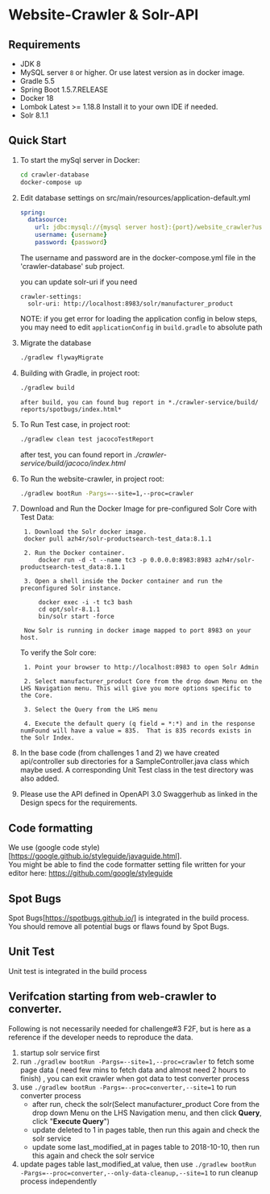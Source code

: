 
# Website-Crawler & Solr-API 

## Requirements
* JDK 8
* MySQL server `8` or higher. Or use latest version as in docker image.
* Gradle 5.5
* Spring Boot 1.5.7.RELEASE
* Docker 18
* Lombok Latest >= 1.18.8 Install it to your own IDE if needed.
* Solr 8.1.1

## Quick Start


1. To start the mySql server in Docker:
   ```bash
   cd crawler-database
   docker-compose up
   ```

 2. Edit database settings on src/main/resources/application-default.yml
    ```yaml
    spring:
      datasource:
        url: jdbc:mysql://{mysql server host}:{port}/website_crawler?useSSL=false
        username: {username}
        password: {password}
    ```
    
    The username and password are in the docker-compose.yml file in the 'crawler-database' sub project.
    
    

    you can update solr-uri if you need
    
    ```
    crawler-settings:
      solr-uri: http://localhost:8983/solr/manufacturer_product
    ```
 
    NOTE: if you get error for loading the application config in below steps, you may need to edit `applicationConfig` in `build.gradle` to absolute path
 
3. Migrate the database
    ```bash
    ./gradlew flywayMigrate
    ```
 
4. Building with Gradle, in project root:
    ```bash
    ./gradlew build
    ```
    
       after build, you can found bug report in *./⁨crawler-service⁩/build⁩/⁨reports⁩/⁨spotbugs⁩/index.html*
 
5. To Run Test case, in project root:
    ```bash
    ./gradlew clean test jacocoTestReport
    ```
    after test, you can found report in *./crawler-service/build/jacoco/index.html*

6. To Run the website-crawler, in project root:
    ```bash
    ./gradlew bootRun -Pargs=--site=1,--proc=crawler
    ```

7. Download and Run the Docker Image for pre-configured Solr Core with Test Data:
  
		1. Download the Solr docker image.
		docker pull azh4r/solr-productsearch-test_data:8.1.1
		
		2. Run the Docker container. 
			docker run -d -t --name tc3 -p 0.0.0.0:8983:8983 azh4r/solr-productsearch-test_data:8.1.1
		
		3. Open a shell inside the Docker container and run the preconfigured Solr instance.
			 
			docker exec -i -t tc3 bash
			cd opt/solr-8.1.1
			bin/solr start -force
		
		Now Solr is running in docker image mapped to port 8983 on your host.	
	
	
	
	To verify the Solr core:
	
		1. Point your browser to http://localhost:8983 to open Solr Admin
		
		2. Select manufacturer_product Core from the drop down Menu on the LHS Navigation menu. This will give you more options specific to the Core. 
		
		3. Select the Query from the LHS menu
		
		4. Execute the default query (q field = *:*) and in the response numFound will have a value = 835.  That is 835 records exists in the Solr Index. 

8.  In the base code (from challenges 1 and 2) we have created api/controller sub directories for a SampleController.java class which maybe used.  A corresponding Unit Test class in the test directory was also added.  

9.  Please use the API defined in OpenAPI 3.0 Swaggerhub as linked in the Design specs for the requirements. 


## Code formatting
We use (google code style)[https://google.github.io/styleguide/javaguide.html].  
You might be able to find the code formatter setting file written for your editor here: https://github.com/google/styleguide

## Spot Bugs
Spot Bugs[https://spotbugs.github.io/] is integrated in the build process.
You should remove all potential bugs or flaws found by Spot Bugs.

## Unit Test
Unit test is integrated in the build process

## Verifcation starting from web-crawler to converter.  

Following is not necessarily needed for challenge#3 F2F, but is here as a reference if the developer needs to reproduce the data.

1. startup solr service first
2. run `./gradlew bootRun -Pargs=--site=1,--proc=crawler` to fetch some page data ( need few mins to fetch data and almost need 2 hours to finish) , you can exit crawler when got data to test converter process
3. use `./gradlew bootRun -Pargs=--proc=converter,--site=1`  to run converter process
   - after run, check the solr(Select manufacturer_product Core from the drop down Menu on the LHS Navigation menu, and then click **Query**, click "**Execute Query**")
   - update deleted to 1 in pages table, then run this again and check the solr service
   - update some last_modified_at in pages table to 2018-10-10, then run this again and check the solr service
4. update pages table last_modified_at value, then use `./gradlew bootRun -Pargs=--proc=converter,--only-data-cleanup,--site=1` to run cleanup process independently
